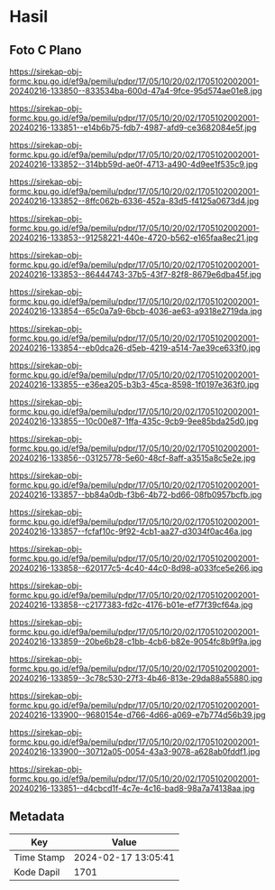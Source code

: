 # Hasil

## Foto C Plano

https://sirekap-obj-formc.kpu.go.id/ef9a/pemilu/pdpr/17/05/10/20/02/1705102002001-20240216-133850--833534ba-600d-47a4-9fce-95d574ae01e8.jpg

https://sirekap-obj-formc.kpu.go.id/ef9a/pemilu/pdpr/17/05/10/20/02/1705102002001-20240216-133851--e14b6b75-fdb7-4987-afd9-ce3682084e5f.jpg

https://sirekap-obj-formc.kpu.go.id/ef9a/pemilu/pdpr/17/05/10/20/02/1705102002001-20240216-133852--314bb59d-ae0f-4713-a490-4d9ee1f535c9.jpg

https://sirekap-obj-formc.kpu.go.id/ef9a/pemilu/pdpr/17/05/10/20/02/1705102002001-20240216-133852--8ffc062b-6336-452a-83d5-f4125a0673d4.jpg

https://sirekap-obj-formc.kpu.go.id/ef9a/pemilu/pdpr/17/05/10/20/02/1705102002001-20240216-133853--91258221-440e-4720-b562-e165faa8ec21.jpg

https://sirekap-obj-formc.kpu.go.id/ef9a/pemilu/pdpr/17/05/10/20/02/1705102002001-20240216-133853--86444743-37b5-43f7-82f8-8679e6dba45f.jpg

https://sirekap-obj-formc.kpu.go.id/ef9a/pemilu/pdpr/17/05/10/20/02/1705102002001-20240216-133854--65c0a7a9-6bcb-4036-ae63-a9318e2719da.jpg

https://sirekap-obj-formc.kpu.go.id/ef9a/pemilu/pdpr/17/05/10/20/02/1705102002001-20240216-133854--eb0dca26-d5eb-4219-a514-7ae39ce633f0.jpg

https://sirekap-obj-formc.kpu.go.id/ef9a/pemilu/pdpr/17/05/10/20/02/1705102002001-20240216-133855--e36ea205-b3b3-45ca-8598-1f0197e363f0.jpg

https://sirekap-obj-formc.kpu.go.id/ef9a/pemilu/pdpr/17/05/10/20/02/1705102002001-20240216-133855--10c00e87-1ffa-435c-9cb9-9ee85bda25d0.jpg

https://sirekap-obj-formc.kpu.go.id/ef9a/pemilu/pdpr/17/05/10/20/02/1705102002001-20240216-133856--03125778-5e60-48cf-8aff-a3515a8c5e2e.jpg

https://sirekap-obj-formc.kpu.go.id/ef9a/pemilu/pdpr/17/05/10/20/02/1705102002001-20240216-133857--bb84a0db-f3b6-4b72-bd66-08fb0957bcfb.jpg

https://sirekap-obj-formc.kpu.go.id/ef9a/pemilu/pdpr/17/05/10/20/02/1705102002001-20240216-133857--fcfaf10c-9f92-4cb1-aa27-d3034f0ac46a.jpg

https://sirekap-obj-formc.kpu.go.id/ef9a/pemilu/pdpr/17/05/10/20/02/1705102002001-20240216-133858--620177c5-4c40-44c0-8d98-a033fce5e266.jpg

https://sirekap-obj-formc.kpu.go.id/ef9a/pemilu/pdpr/17/05/10/20/02/1705102002001-20240216-133858--c2177383-fd2c-4176-b01e-ef77f39cf64a.jpg

https://sirekap-obj-formc.kpu.go.id/ef9a/pemilu/pdpr/17/05/10/20/02/1705102002001-20240216-133859--20be6b28-c1bb-4cb6-b82e-9054fc8b9f9a.jpg

https://sirekap-obj-formc.kpu.go.id/ef9a/pemilu/pdpr/17/05/10/20/02/1705102002001-20240216-133859--3c78c530-27f3-4b46-813e-29da88a55880.jpg

https://sirekap-obj-formc.kpu.go.id/ef9a/pemilu/pdpr/17/05/10/20/02/1705102002001-20240216-133900--9680154e-d766-4d66-a069-e7b774d56b39.jpg

https://sirekap-obj-formc.kpu.go.id/ef9a/pemilu/pdpr/17/05/10/20/02/1705102002001-20240216-133900--30712a05-0054-43a3-9078-a628ab0fddf1.jpg

https://sirekap-obj-formc.kpu.go.id/ef9a/pemilu/pdpr/17/05/10/20/02/1705102002001-20240216-133851--d4cbcd1f-4c7e-4c16-bad8-98a7a74138aa.jpg


## Metadata

| Key        | Value               |
| ---------- | ------------------- |
| Time Stamp | 2024-02-17 13:05:41 |
| Kode Dapil | 1701                |



